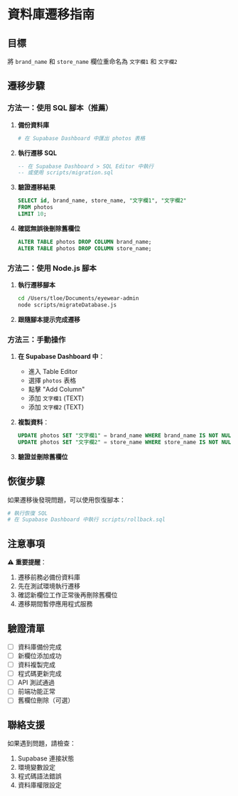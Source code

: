 # 資料庫遷移指南

## 目標

將 `brand_name` 和 `store_name` 欄位重命名為 `文字欄1` 和 `文字欄2`

## 遷移步驟

### 方法一：使用 SQL 腳本（推薦）

1. **備份資料庫**

   ```bash
   # 在 Supabase Dashboard 中匯出 photos 表格
   ```

2. **執行遷移 SQL**

   ```sql
   -- 在 Supabase Dashboard > SQL Editor 中執行
   -- 或使用 scripts/migration.sql
   ```

3. **驗證遷移結果**

   ```sql
   SELECT id, brand_name, store_name, "文字欄1", "文字欄2"
   FROM photos
   LIMIT 10;
   ```

4. **確認無誤後刪除舊欄位**
   ```sql
   ALTER TABLE photos DROP COLUMN brand_name;
   ALTER TABLE photos DROP COLUMN store_name;
   ```

### 方法二：使用 Node.js 腳本

1. **執行遷移腳本**

   ```bash
   cd /Users/tloe/Documents/eyewear-admin
   node scripts/migrateDatabase.js
   ```

2. **跟隨腳本提示完成遷移**

### 方法三：手動操作

1. **在 Supabase Dashboard 中**：

   - 進入 Table Editor
   - 選擇 `photos` 表格
   - 點擊 "Add Column"
   - 添加 `文字欄1` (TEXT)
   - 添加 `文字欄2` (TEXT)

2. **複製資料**：

   ```sql
   UPDATE photos SET "文字欄1" = brand_name WHERE brand_name IS NOT NULL;
   UPDATE photos SET "文字欄2" = store_name WHERE store_name IS NOT NULL;
   ```

3. **驗證並刪除舊欄位**

## 恢復步驟

如果遷移後發現問題，可以使用恢復腳本：

```bash
# 執行恢復 SQL
# 在 Supabase Dashboard 中執行 scripts/rollback.sql
```

## 注意事項

⚠️ **重要提醒**：

1. 遷移前務必備份資料庫
2. 先在測試環境執行遷移
3. 確認新欄位工作正常後再刪除舊欄位
4. 遷移期間暫停應用程式服務

## 驗證清單

- [ ] 資料庫備份完成
- [ ] 新欄位添加成功
- [ ] 資料複製完成
- [ ] 程式碼更新完成
- [ ] API 測試通過
- [ ] 前端功能正常
- [ ] 舊欄位刪除（可選）

## 聯絡支援

如果遇到問題，請檢查：

1. Supabase 連接狀態
2. 環境變數設定
3. 程式碼語法錯誤
4. 資料庫權限設定
